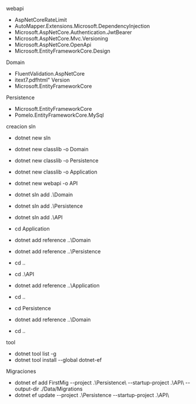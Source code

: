 





































































































































































































































webapi

- AspNetCoreRateLimit
- AutoMapper.Extensions.Microsoft.DependencyInjection
- Microsoft.AspNetCore.Authentication.JwtBearer
- Microsoft.AspNetCore.Mvc.Versioning
- Microsoft.AspNetCore.OpenApi
- Microsoft.EntityFrameworkCore.Design


Domain

- FluentValidation.AspNetCore
- itext7.pdfhtml" Version
- Microsoft.EntityFrameworkCore


Persistence

- Microsoft.EntityFrameworkCore
- Pomelo.EntityFrameworkCore.MySql

creacion sln

- dotnet new sln
- dotnet new classlib -o Domain
- dotnet new classlib -o Persistence
- dotnet new classlib -o Application
- dotnet new webapi -o API

- dotnet sln add .\Domain
- dotnet sln add .\Persistence
- dotnet sln add .\API

- cd Application
- dotnet add reference ..\Domain
- dotnet add reference ..\Persistence
- cd ..
- cd .\API
- dotnet add reference ..\Application
- cd ..
- cd Persistence
- dotnet add reference ..\Domain
- cd ..


tool

- dotnet tool list -g
- dotnet tool install --global dotnet-ef

Migraciones

- dotnet ef add FirstMig --project .\Persistence\ --startup-project .\API\ --output-dir ./Data/Migrations
- dotnet ef update --project .\Persistence --startup-project .\API\
